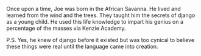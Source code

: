 Once upon a time, Joe was born in the African Savanna. 
He lived and learned from the wind and the trees. 
They taught him the secrets of django as a young child. 
He used this life knowledge to impart his genius on a percentage of the masses via Kenzie Academy.

P.S. Yes, he knew of django before it existed but was too cynical to believe these things were real until the language came into creation. 